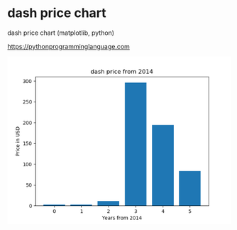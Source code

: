 # dash price chart 

dash price chart (matplotlib, python)

https://pythonprogramminglanguage.com

<img src='chart.png'>
